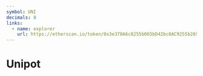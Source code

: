 ```yaml
---
symbol: UNI
decimals: 8
links:
  - name: explorer
    url: https://etherscan.io/token/0x3e370A6c8255b065bD42bc0AC9255b269CFcC172
---
```


# Unipot
